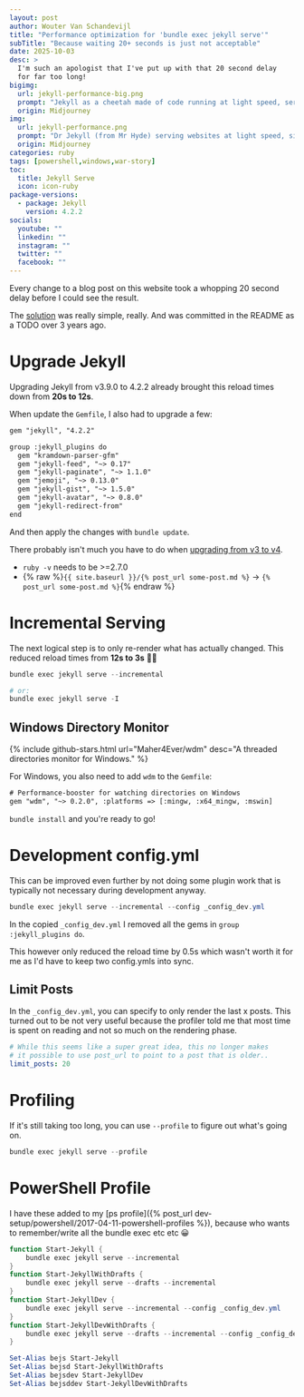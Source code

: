 ```yaml
---
layout: post
author: Wouter Van Schandevijl
title: "Performance optimization for 'bundle exec jekyll serve'"
subTitle: "Because waiting 20+ seconds is just not acceptable"
date: 2025-10-03
desc: >
  I'm such an apologist that I've put up with that 20 second delay
  for far too long!
bigimg:
  url: jekyll-performance-big.png
  prompt: "Jekyll as a cheetah made of code running at light speed, server racks forming its jungle, websites materializing in its wake, predator of slow load times --ar 700:131"
  origin: Midjourney
img:
  url: jekyll-performance.png
  prompt: "Dr Jekyll (from Mr Hyde) serving websites at light speed, silver tray with holographic sites materializing instantly, Victorian steampunk aesthetic mixed with cyberpunk technology, gears turning at impossible velocities --ar 6:5"
  origin: Midjourney
categories: ruby
tags: [powershell,windows,war-story]
toc:
  title: Jekyll Serve
  icon: icon-ruby
package-versions:
  - package: Jekyll
    version: 4.2.2
socials:
  youtube: ""
  linkedin: ""
  instagram: ""
  twitter: ""
  facebook: ""
---
```


Every change to a blog post on this website took a whopping 20 second
delay before I could see the result.

The [solution](https://talk.jekyllrb.com/t/exclude-jekyll-feed-in-development-environment/2681/4)
was really simple, really. And was committed in the README as a TODO over 3 years ago.

<!--more-->

# Upgrade Jekyll

Upgrading Jekyll from v3.9.0 to 4.2.2 already brought this
reload times down from **20s to 12s**.

When update the `Gemfile`, I also had to upgrade a few:

```txt
gem "jekyll", "4.2.2"

group :jekyll_plugins do
  gem "kramdown-parser-gfm"
  gem "jekyll-feed", "~> 0.17"
  gem "jekyll-paginate", "~> 1.1.0"
  gem "jemoji", "~> 0.13.0"
  gem "jekyll-gist", "~> 1.5.0"
  gem "jekyll-avatar", "~> 0.8.0"
  gem "jekyll-redirect-from"
end
```

And then apply the changes with `bundle update`.

There probably isn't much you have to do when [upgrading from v3 to v4](https://jekyllrb.com/docs/upgrading/3-to-4/).

- `ruby -v` needs to be >=2.7.0
- {% raw %}`{{ site.baseurl }}/{% post_url some-post.md %}` -> `{% post_url some-post.md %}`{% endraw %}



# Incremental Serving

The next logical step is to only re-render what has actually changed.
This reduced reload times from **12s to 3s** 🎉🥳


```ps1
bundle exec jekyll serve --incremental

# or:
bundle exec jekyll serve -I
```

## Windows Directory Monitor

{% include github-stars.html url="Maher4Ever/wdm" desc="A threaded directories monitor for Windows." %}

For Windows, you also need to add `wdm` to the `Gemfile`:

```txt
# Performance-booster for watching directories on Windows
gem "wdm", "~> 0.2.0", :platforms => [:mingw, :x64_mingw, :mswin]
```

`bundle install` and you're ready to go!


# Development config.yml

This can be improved even further by not doing some plugin work
that is typically not necessary during development anyway.

```ps1
bundle exec jekyll serve --incremental --config _config_dev.yml
```

In the copied `_config_dev.yml` I removed all the gems in
`group :jekyll_plugins do`.

This however only reduced the reload time by 0.5s which wasn't worth
it for me as I'd have to keep two config.ymls into sync.

## Limit Posts

In the `_config_dev.yml`, you can specify to only render the last x posts.
This turned out to be not very useful because the profiler told me
that most time is spent on reading and not so much on the rendering
phase.

```yaml
# While this seems like a super great idea, this no longer makes
# it possible to use post_url to point to a post that is older..
limit_posts: 20
```


# Profiling

If it's still taking too long, you can use `--profile` to figure out
what's going on.

```ps1
bundle exec jekyll serve --profile
```


# PowerShell Profile

I have these added to my [ps profile]({% post_url dev-setup/powershell/2017-04-11-powershell-profiles %}),
because who wants to remember/write all the bundle exec etc etc 😀

```ps1
function Start-Jekyll {
	bundle exec jekyll serve --incremental
}
function Start-JekyllWithDrafts {
	bundle exec jekyll serve --drafts --incremental
}
function Start-JekyllDev {
	bundle exec jekyll serve --incremental --config _config_dev.yml
}
function Start-JekyllDevWithDrafts {
	bundle exec jekyll serve --drafts --incremental --config _config_dev.yml
}

Set-Alias bejs Start-Jekyll
Set-Alias bejsd Start-JekyllWithDrafts
Set-Alias bejsdev Start-JekyllDev
Set-Alias bejsddev Start-JekyllDevWithDrafts
```
